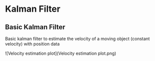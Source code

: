 # Kalman Filter

## Basic Kalman Filter

Basic kalman filter to estimate the velocity of a moving object (constant velocity) with position data

![Velocity estimation plot](Velocity estimation plot.png)


